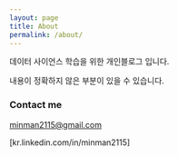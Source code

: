 ```yaml
---
layout: page
title: About
permalink: /about/
---
```


데이터 사이언스 학습을 위한 개인블로그 입니다.

내용이 정확하지 않은 부분이 있을 수 있습니다.

### Contact me

[minman2115@gmail.com](mailto:email@domain.com)

[kr.linkedin.com/in/minman2115]
